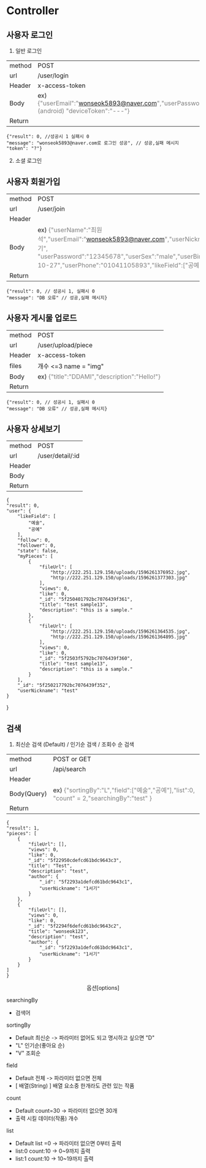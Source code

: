 # Controller

## 사용자 로그인

1. 일반 로그인

|        |                                                                                                                                    |
| ------ | ---------------------------------------------------------------------------------------------------------------------------------- |
| method | POST                                                                                                                               |
| url    | /user/login                                                                                                                        |
| Header | x-access-token                                                                                                                     |
| Body   | ex) <span style="color:gray">{"userEmail":"wonseok5893@naver.com","userPassword":"12345678", (android) "deviceToken":"---"}</span> |
| Return |                                                                                                                                    |

    {"result": 0, //성공시 1 실패시 0
    "message": "wonseok5893@naver.com로 로그인 성공", // 성공,실패 메시지
    "token": "?"}

2. 소셜 로그인

## 사용자 회원가입

|        |                                                                                                                                                                                                                                                 |
| ------ | ----------------------------------------------------------------------------------------------------------------------------------------------------------------------------------------------------------------------------------------------- |
| method | POST                                                                                                                                                                                                                                            |
| url    | /user/join                                                                                                                                                                                                                                      |
| Header |                                                                                                                                                                                                                                                 |
| Body   | ex) <span style="color:gray">{"userName":"최원석","userEmail":"wonseok5893@naver.com","userNickname":"1서기", "userPassword":"12345678","userSex":"male","userBirth":"1995-10-27","userPhone":"01041105893","likeField":["공예","예술"]}</span> |
| Return |                                                                                                                                                                                                                                                 |

    {"result": 0, // 성공시 1, 실패시 0
    "message": "DB 오류" // 성공,실패 메시지}

## 사용자 게시물 업로드

|        |                                                                              |
| ------ | ---------------------------------------------------------------------------- |
| method | POST                                                                         |
| url    | /user/upload/piece                                                           |
| Header | x-access-token                                                               |
| files  | 개수 <=3 name = "img"                                                        |
| Body   | ex) <span style="color:gray">{"title":"DDAMI","description":"Hello!"}</span> |
| Return |                                                                              |

    {"result": 0, // 성공시 1, 실패시 0
    "message": "DB 오류" // 성공,실패 메시지}

## 사용자 상세보기

|        |                  |
| ------ | ---------------- |
| method | POST             |
| url    | /user/detail/:id |
| Header |                  |
| Body   |                  |
| Return |                  |

    {
    "result": 0,
    "user": {
        "likeField": [
            "예술",
            "공예"
        ],
        "follow": 0,
        "follower": 0,
        "state": false,
        "myPieces": [
            {
                "fileUrl": [
                    "http://222.251.129.150/uploads/1596261376952.jpg",
                    "http://222.251.129.150/uploads/1596261377303.jpg"
                ],
                "views": 0,
                "like": 0,
                "_id": "5f250401792bc7076439f361",
                "title": "test sample13",
                "description": "this is a sample."
            },
            {
                "fileUrl": [
                    "http://222.251.129.150/uploads/1596261364535.jpg",
                    "http://222.251.129.150/uploads/1596261364895.jpg"
                ],
                "views": 0,
                "like": 0,
                "_id": "5f2503f5792bc7076439f360",
                "title": "test sample13",
                "description": "this is a sample."
            }
        ],
        "_id": "5f250217792bc7076439f352",
        "userNickname": "test"
    }
}

## 검색

1. 최신순 검색 (Default) / 인기순 검색 / 조회수 순 검색

|             |                                                                                                                           |
| ----------- | ------------------------------------------------------------------------------------------------------------------------- |
| method      | POST or GET                                                                                                               |
| url         | /api/search                                                                                                               |
| Header      |                                                                                                                           |
| Body(Query) | ex) <span style="color:gray">{"sortingBy":"L","field":["예술","공예"],"list":0, "count" = 2,"searchingBy":"test" }</span> |
| Return      |                                                                                                                           |

    {
    "result": 1,
    "pieces": [
        {
            "fileUrl": [],
            "views": 0,
            "like": 0,
            "_id": "5f22950cdefcd61bdc9643c3",
            "title": "Test",
            "description": "test",
            "author": {
                "_id": "5f2293a1defcd61bdc9643c1",
                "userNickname": "1서기"
            }
        },
        {
            "fileUrl": [],
            "views": 0,
            "like": 0,
            "_id": "5f2294f6defcd61bdc9643c2",
            "title": "wonseok123",
            "description": "test",
            "author": {
                "_id": "5f2293a1defcd61bdc9643c1",
                "userNickname": "1서기"
            }
        }
    ]
    }

<center>옵션[options]</center>

searchingBy

- 검색어

sortingBy

- Default 최신순 -> 파라미터 없어도 되고 명시하고 싶으면 "D"
- "L" 인기순(좋아요 순)
- "V" 조회순

field

- Default 전체 -> 파라미터 없으면 전체
- [ 배열(String) ] 배열 요소중 한개라도 관련 있는 작품

count

- Default count=30 -> 파라미터 없으면 30개
- 출력 시킬 데이터(작품) 개수

list

- Default list =0 -> 파라미터 없으면 0부터 출력
- list:0 count:10 -> 0~9까지 출력
- list:1 count:10 -> 10~19까지 출력
